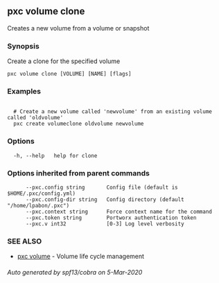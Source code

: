 ## pxc volume clone

Creates a new volume from a volume or snapshot

### Synopsis

Create a clone for the specified volume

```
pxc volume clone [VOLUME] [NAME] [flags]
```

### Examples

```

  # Create a new volume called 'newvolume' from an existing volume called 'oldvolume'
  pxc create volumeclone oldvolume newvolume
```

### Options

```
  -h, --help   help for clone
```

### Options inherited from parent commands

```
      --pxc.config string       Config file (default is $HOME/.pxc/config.yml)
      --pxc.config-dir string   Config directory (default "/home/lpabon/.pxc")
      --pxc.context string      Force context name for the command
      --pxc.token string        Portworx authentication token
      --pxc.v int32             [0-3] Log level verbosity
```

### SEE ALSO

* [pxc volume](pxc_volume.md)	 - Volume life cycle management

###### Auto generated by spf13/cobra on 5-Mar-2020
